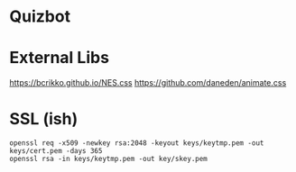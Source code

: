 # Quizbot

# External Libs
https://bcrikko.github.io/NES.css
https://github.com/daneden/animate.css

# SSL (ish)
```
openssl req -x509 -newkey rsa:2048 -keyout keys/keytmp.pem -out keys/cert.pem -days 365
openssl rsa -in keys/keytmp.pem -out key/skey.pem
```
